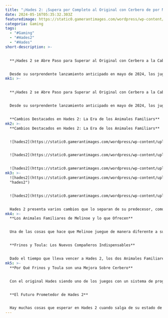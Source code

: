 ```yaml
---
title: "¡Hades 2: ¡Supera por Completo al Original con Cerbero de por Medio!"
date: 2024-05-16T05:35:32.303Z
featuredimage: https://static0.gamerantimages.com/wordpress/wp-content/uploads/2024/05/tg8we904tbh8geabtg80w4b804aw.jpg?q=70&fit=contain&w=1140&h=&dpr=1
categoria: Gaming
tags:
  - "#Gaming"
  - "#Hades2"
  - "#Hades"
short-description: >-
  

  **¡Hades 2 se Abre Paso para Superar al Original con Cerbero a la Cabeza!**


  Desde su sorprendente lanzamiento anticipado en mayo de 2024, los jugadores han estado sumergiéndose en Hades 2 para explorar todo lo que ofrece actualmente. Con el original Hades transformando el género de los roguelike y atando magistralmente su narrativa a su jugabilidad de mazmorreo siempre cambiante, su sucesor tiene mucho que ig
mk1: >-
  

  **¡Hades 2 se Abre Paso para Superar al Original con Cerbero a la Cabeza!**


  Desde su sorprendente lanzamiento anticipado en mayo de 2024, los jugadores han estado sumergiéndose en Hades 2 para explorar todo lo que ofrece actualmente. Con el original Hades transformando el género de los roguelike y atando magistralmente su narrativa a su jugabilidad de mazmorreo siempre cambiante, su sucesor tiene mucho que igualar. Mientras que Hades 2 tiene más contenido en camino, su estado actual cuenta con compañeros animales que pueden eclipsar al Cerbero original.


  **Cambios Destacados en Hades 2: La Era de los Animales Familiars**
mk2: >-
  **Cambios Destacados en Hades 2: La Era de los Animales Familiars**


  ![hades2](https://static0.gamerantimages.com/wordpress/wp-content/uploads/2024/05/hades-2-unlock-first-companions-familiars-frinos.jpg?q=70&fit=contain&w=750&h=415&dpr=1 "hades2")


  ![hades2](https://static0.gamerantimages.com/wordpress/wp-content/uploads/2024/04/hades-2-frinos.jpg?q=49&fit=contain&w=750&h=415&dpr=2 "hades2")


  ![hades2](https://static0.gamerantimages.com/wordpress/wp-content/uploads/2021/08/hades-what-to-give-cerberus-temple-of-styx-cover.jpg?q=49&fit=contain&w=750&h=415&dpr=2 "hades2")
mk3: >-
  ![hades2](https://static0.gamerantimages.com/wordpress/wp-content/uploads/2020/09/Hades-Cerberus-Cropped-e1601224338487.jpg?q=70&fit=contain&w=750&h=415&dpr=1
  "hades2")


  ![hades2](https://static0.gamerantimages.com/wordpress/wp-content/uploads/2023/07/hades-2-key-art-no-logo.jpg?q=49&fit=contain&w=750&h=415&dpr=2 "hades2")


  Hades 2 presenta varios cambios que lo separan de su predecesor, como la introducción de aliados criaturas conocidos como Animales Familiares. Aunque solo dos están disponibles actualmente en el juego, cada uno tiene características únicas que los hacen útiles durante cada recorrido del jugador por la superficie y el Inframundo. La diferencia que pueden marcar en el combate los convierte en aliados valiosos, algo que Cerbero no era en el Hades original.
mk4: >-
  **Los Animales Familiares de Melinoe y lo que Ofrecen**


  Una de las cosas que hace que Melinoe juegue de manera diferente a su hermano Zagreus son sus Animales Familiares. A diferencia de los Compañeros de equipo de Zagreus, los Animales Familiares son mascotas prácticamente invencibles que siguen a los jugadores durante su viaje, ayudando con habilidades activas y pasivas. Aunque no son necesarios durante la partida de un jugador, sus ventajas los hacen demasiado difíciles de ignorar.


  **Frinos y Toula: Los Nuevos Compañeros Indispensables**


  Dado el tiempo que lleva vencer a Hades 2, los dos Animales Familiares pueden ayudar a acelerar el proceso al dar a los jugadores la ventaja adicional que necesitan. Su capacidad para explorar con Melinoe los convierte en aliados destacados en comparación con Cerbero, quien solo era un NPC en el juego anterior.
mk5: >-
  **Por Qué Frinos y Toula son una Mejora Sobre Cerbero**


  Con el original Hades siendo uno de los juegos con un sistema de progresión único, su secuela toma lo que funcionó y agrega nuevas mecánicas para darle una identidad propia. Al introducir la función de Compañero Animal, Hades 2 muestra que no solo es Melinoe quien tiene el potencial de crecer con cada partida, sino también sus compañeros animales. La adición de Toula y Frinos beneficia al juego al proporcionar a los jugadores más objetivos por los que trabajar, asegurando que pasen más tiempo jugando.


  **El Futuro Prometedor de Hades 2**


  Hay muchas cosas que esperar en Hades 2 cuando salga de su estado de acceso anticipado en el futuro, con la introducción de más Animales Familiares siendo probable. A medida que Supergiant Games continúa trabajando en proporcionar actualizaciones para la secuela, existe el potencial de darle a Cerbero un papel mucho más importante en la secuela que en el título original. Por ahora, el sabueso del Inframundo tendrá que conformarse con ser una pelea de jefe.
---
```

